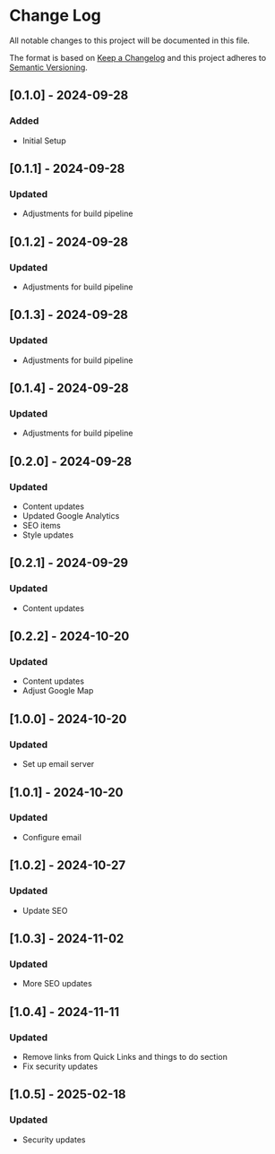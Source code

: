 # Change Log
All notable changes to this project will be documented in this file.
 
The format is based on [Keep a Changelog](http://keepachangelog.com/)
and this project adheres to [Semantic Versioning](http://semver.org/).

## [0.1.0] - 2024-09-28
### Added
- Initial Setup

## [0.1.1] - 2024-09-28
### Updated
- Adjustments for build pipeline

## [0.1.2] - 2024-09-28
### Updated
- Adjustments for build pipeline

## [0.1.3] - 2024-09-28
### Updated
- Adjustments for build pipeline

## [0.1.4] - 2024-09-28
### Updated
- Adjustments for build pipeline

## [0.2.0] - 2024-09-28
### Updated
- Content updates
- Updated Google Analytics
- SEO items
- Style updates

## [0.2.1] - 2024-09-29
### Updated
- Content updates

## [0.2.2] - 2024-10-20
### Updated
- Content updates
- Adjust Google Map

## [1.0.0] - 2024-10-20
### Updated
- Set up email server

## [1.0.1] - 2024-10-20
### Updated
- Configure email

## [1.0.2] - 2024-10-27
### Updated
- Update SEO

## [1.0.3] - 2024-11-02
### Updated
- More SEO updates

## [1.0.4] - 2024-11-11
### Updated
- Remove links from Quick Links and things to do section
- Fix security updates

## [1.0.5] - 2025-02-18
### Updated
- Security updates

